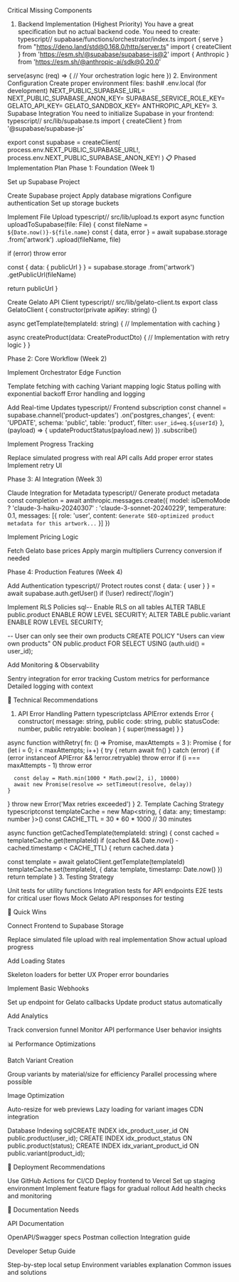  Critical Missing Components
1. Backend Implementation (Highest Priority)
You have a great specification but no actual backend code. You need to create:
typescript// supabase/functions/orchestrator/index.ts
import { serve } from "https://deno.land/std@0.168.0/http/server.ts"
import { createClient } from 'https://esm.sh/@supabase/supabase-js@2'
import { Anthropic } from 'https://esm.sh/@anthropic-ai/sdk@0.20.0'

serve(async (req) => {
  // Your orchestration logic here
})
2. Environment Configuration
Create proper environment files:
bash# .env.local (for development)
NEXT_PUBLIC_SUPABASE_URL=
NEXT_PUBLIC_SUPABASE_ANON_KEY=
SUPABASE_SERVICE_ROLE_KEY=
GELATO_API_KEY=
GELATO_SANDBOX_KEY=
ANTHROPIC_API_KEY=
3. Supabase Integration
You need to initialize Supabase in your frontend:
typescript// src/lib/supabase.ts
import { createClient } from '@supabase/supabase-js'

export const supabase = createClient(
  process.env.NEXT_PUBLIC_SUPABASE_URL!,
  process.env.NEXT_PUBLIC_SUPABASE_ANON_KEY!
)
📋 Phased Implementation Plan
Phase 1: Foundation (Week 1)

Set up Supabase Project

Create Supabase project
Apply database migrations
Configure authentication
Set up storage buckets


Implement File Upload
typescript// src/lib/upload.ts
export async function uploadToSupabase(file: File) {
  const fileName = `${Date.now()}-${file.name}`
  const { data, error } = await supabase.storage
    .from('artwork')
    .upload(fileName, file)
  
  if (error) throw error
  
  const { data: { publicUrl } } = supabase.storage
    .from('artwork')
    .getPublicUrl(fileName)
  
  return publicUrl
}

Create Gelato API Client
typescript// src/lib/gelato-client.ts
export class GelatoClient {
  constructor(private apiKey: string) {}
  
  async getTemplate(templateId: string) {
    // Implementation with caching
  }
  
  async createProduct(data: CreateProductDto) {
    // Implementation with retry logic
  }
}


Phase 2: Core Workflow (Week 2)

Implement Orchestrator Edge Function

Template fetching with caching
Variant mapping logic
Status polling with exponential backoff
Error handling and logging


Add Real-time Updates
typescript// Frontend subscription
const channel = supabase.channel('product-updates')
  .on('postgres_changes', {
    event: 'UPDATE',
    schema: 'public',
    table: 'product',
    filter: `user_id=eq.${userId}`
  }, (payload) => {
    updateProductStatus(payload.new)
  })
  .subscribe()

Implement Progress Tracking

Replace simulated progress with real API calls
Add proper error states
Implement retry UI



Phase 3: AI Integration (Week 3)

Claude Integration for Metadata
typescript// Generate product metadata
const completion = await anthropic.messages.create({
  model: isDemoMode ? 'claude-3-haiku-20240307' : 'claude-3-sonnet-20240229',
  temperature: 0.1,
  messages: [{
    role: 'user',
    content: `Generate SEO-optimized product metadata for this artwork...`
  }]
})

Implement Pricing Logic

Fetch Gelato base prices
Apply margin multipliers
Currency conversion if needed



Phase 4: Production Features (Week 4)

Add Authentication
typescript// Protect routes
const { data: { user } } = await supabase.auth.getUser()
if (!user) redirect('/login')

Implement RLS Policies
sql-- Enable RLS on all tables
ALTER TABLE public.product ENABLE ROW LEVEL SECURITY;
ALTER TABLE public.variant ENABLE ROW LEVEL SECURITY;

-- User can only see their own products
CREATE POLICY "Users can view own products" ON public.product
  FOR SELECT USING (auth.uid() = user_id);

Add Monitoring & Observability

Sentry integration for error tracking
Custom metrics for performance
Detailed logging with context



🔧 Technical Recommendations
1. API Error Handling Pattern
typescriptclass APIError extends Error {
  constructor(
    message: string,
    public code: string,
    public statusCode: number,
    public retryable: boolean
  ) {
    super(message)
  }
}

async function withRetry<T>(
  fn: () => Promise<T>,
  maxAttempts = 3
): Promise<T> {
  for (let i = 0; i < maxAttempts; i++) {
    try {
      return await fn()
    } catch (error) {
      if (error instanceof APIError && !error.retryable) throw error
      if (i === maxAttempts - 1) throw error
      
      const delay = Math.min(1000 * Math.pow(2, i), 10000)
      await new Promise(resolve => setTimeout(resolve, delay))
    }
  }
  throw new Error('Max retries exceeded')
}
2. Template Caching Strategy
typescriptconst templateCache = new Map<string, { data: any; timestamp: number }>()
const CACHE_TTL = 30 * 60 * 1000 // 30 minutes

async function getCachedTemplate(templateId: string) {
  const cached = templateCache.get(templateId)
  if (cached && Date.now() - cached.timestamp < CACHE_TTL) {
    return cached.data
  }
  
  const template = await gelatoClient.getTemplate(templateId)
  templateCache.set(templateId, { data: template, timestamp: Date.now() })
  return template
}
3. Testing Strategy

Unit tests for utility functions
Integration tests for API endpoints
E2E tests for critical user flows
Mock Gelato API responses for testing

🎯 Quick Wins

Connect Frontend to Supabase Storage

Replace simulated file upload with real implementation
Show actual upload progress


Add Loading States

Skeleton loaders for better UX
Proper error boundaries


Implement Basic Webhooks

Set up endpoint for Gelato callbacks
Update product status automatically


Add Analytics

Track conversion funnel
Monitor API performance
User behavior insights



📊 Performance Optimizations

Batch Variant Creation

Group variants by material/size for efficiency
Parallel processing where possible


Image Optimization

Auto-resize for web previews
Lazy loading for variant images
CDN integration


Database Indexing
sqlCREATE INDEX idx_product_user_id ON public.product(user_id);
CREATE INDEX idx_product_status ON public.product(status);
CREATE INDEX idx_variant_product_id ON public.variant(product_id);


🚀 Deployment Recommendations

Use GitHub Actions for CI/CD
Deploy frontend to Vercel
Set up staging environment
Implement feature flags for gradual rollout
Add health checks and monitoring

📝 Documentation Needs

API Documentation

OpenAPI/Swagger specs
Postman collection
Integration guide


Developer Setup Guide

Step-by-step local setup
Environment variables explanation
Common issues and solutions